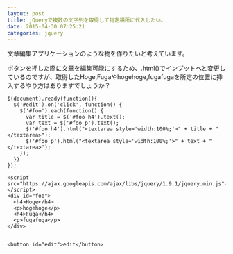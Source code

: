 ```yaml
---
layout: post
title: jQueryで複数の文字列を取得して指定場所に代入したい。
date: 2015-04-30 07:25:21
categories: jquery
---
```

<p>文章編集アプリケーションのような物を作りたいと考えています。</p>

<p>ボタンを押した際に文章を編集可能にするため、.html()でインプットへと変更しているのですが、取得したHoge,Fugaやhogehoge,fugafugaを所定の位置に挿入するやり方はありますでしょうか？</p>

<p><div class="snippet" data-lang="js" data-hide="false">
<div class="snippet-code">
<pre class="snippet-code-js lang-js prettyprint-override"><code>$(document).ready(function(){
  $('#edit').on('click', function() {
    $('#foo').each(function() {
      var title = $('#foo h4').text();
      var text = $('#foo p').text();
      $('#foo h4').html("&lt;textarea style='width:100%;'&gt;" + title + "&lt;/textarea&gt;");
      $('#foo p').html("&lt;textarea style='width:100%;'&gt;" + text + "&lt;/textarea&gt;");
    });
  })
});</code></pre>
<pre class="snippet-code-html lang-html prettyprint-override"><code>&lt;script src="https://ajax.googleapis.com/ajax/libs/jquery/1.9.1/jquery.min.js"&gt;&lt;/script&gt;
&lt;div id="foo"&gt;
  &lt;h4&gt;Hoge&lt;/h4&gt;
  &lt;p&gt;hogehoge&lt;/p&gt;
  &lt;h4&gt;Fuga&lt;/h4&gt;
  &lt;p&gt;fugafuga&lt;/p&gt;
&lt;/div&gt;

&lt;button id="edit"&gt;edit&lt;/button&gt;</code></pre>
</div>
</div>
</p>
